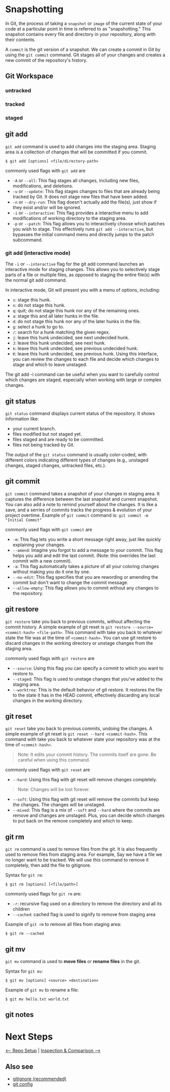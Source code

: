 # Snapshotting

In Git, the process of taking a `snapshot` or `image` of the current state of your code at a particular point in time is referred to as "snapshotting." This snapshot contains every file and directory in your repository, along with their contents.

A `commit` is the git version of a snapshot. We can create a commit in Git by using the `git commit` command. Git stages all of your changes and creates a new commit of the repository's history.


## Git Workspace

### untracked
### tracked
### staged


## git add

`git add` command is used to add changes into the staging area. Staging area is a collection of changes that will be committed if you commit.

```
$ git add [options] <file/directory-path>
```

commonly used flags with `git add` are

- `-A` or `--all`: This flag stages all changes, including new files, modifications, and deletions.
- `-u` or `--update`: This flag stages changes to files that are already being tracked by Git. It does not stage new files that have been added.
- `-n` or `--dry-run`: This flag doesn't actually add the file(s), just show if they exist and/or will be ignored.
- `-i` or `--interactive`: This flag provides a interactive menu to add modifications of working directory to the staging area.
- `-p` or `--patch`: This flag allows you to interactively choose which patches you wish to stage. This effectively runs `git add --interactive`, but bypasses the initial command menu and directly jumps to the patch subcommand.

### git add (interactive mode)

The `-i` or `--interactive` flag for the git add command launches an interactive mode for staging changes. This allows you to selectively stage parts of a file or multiple files, as opposed to staging the entire file(s) with the normal git add command.

In interactive mode, Git will present you with a menu of options, including:

- `s`: stage this hunk.
- `n`: do not stage this hunk.
- `q`: quit; do not stage this hunk nor any of the remaining ones.
- `a`: stage this and all later hunks in the file.
- `d`: do not stage this hunk nor any of the later hunks in the file.
- `g`: select a hunk to go to.
- `/`: search for a hunk matching the given regex.
- `j`: leave this hunk undecided, see next undecided hunk.
- `J`: leave this hunk undecided, see next hunk.
- `k`: leave this hunk undecided, see previous undecided hunk.
- `K`: leave this hunk undecided, see previous hunk.
  Using this interface, you can review the changes to each file and decide which changes to stage and which to leave unstaged.

The git add -i command can be useful when you want to carefully control which changes are staged, especially when working with large or complex changes.

## git status

`git status` command displays current status of the repository. It shows information like:

- your current branch.
- files modified but not staged yet.
- files staged and are ready to be committed.
- files not being tracked by Git.

The output of the `git status` command is usually color-coded, with different colors indicating different types of changes (e.g., unstaged changes, staged changes, untracked files, etc.).

## git commit

`git commit` command takes a snapshot of your changes in staging area. It captures the difference between the last snapshot and current snapshot. You can also add a note to remind yourself about the changes. It is like a save, and a serries of commits tracks the progress & evolution of your project overtime. Example of `git commit` command is: `git commit -m "Initial Commit"`

commonly used flags with `git commit` are

- `-m`: This flag lets you write a short message right away, just like quickly explaining your changes.
- `--amend`: Imagine you forgot to add a message to your commit. This flag helps you add and edit the last commit. (Note: this overrides the last commit with a new commit).
- `-a`: This flag automatically takes a picture of all your coloring changes without making you do it one by one.
- `--no-edit`: This flag specifies that you are rewording or amending the commit but don't want to change the commit message.
- `--allow-empty`: This flag allows you to commit without any changes to the repository.

## git restore

`git restore` take you back to previous commits, without affecting the commit history. A simple example of git reset is `git restore --source=<commit-hash> <file-path>`. This command with take you back to whatever state the file was at the time of `<commit-hash>`. You can use git restore to discard changes in the working directory or unstage changes from the staging area.

commonly used flags with `git restore` are
- `--source`: Using this flag you can specify a commit to which you want to restore to.
- `--staged`: This flag is used to unstage changes that you've added to the staging area.
- `--worktree`: This is the default behavior of git restore. It restores the file to the state it has in the HEAD commit, effectively discarding any local changes in the working directory.

## git reset

`git reset` take you back to previous commits, undoing the changes. A simple example of git reset is `git reset --hard <commit-hash>`. This command with take you back to whatever state your repository was at the time of `<commit-hash>`.

> Note: It edits your commit history. The commits itself are gone. Be careful when using this command.

commonly used flags with `git reset` are
- `--hard`: Using this flag with git reset will remove changes completely.
> Note: Changes will be lost forever.
- `--soft`: Using this flag with git reset will remove the commits but keep the changes. The changes will be unstaged.
- `--mixed`: This flag is a mix of `--soft` and `--hard` where the commits are remove and changes are unstaged. Plus, you can decide which changes to put back on the remove completely and which to keep.

## git rm
`git rm` command is used to remove files from the git. It is also frequently used to remove files from staging area. For example, Say we have a file we no longer want to be tracked. We will use this command to remove it completely, then add the file to gitignore.

Syntax for `git rm`:
```
$ git rm [options] [<file/path>]
```

commonly used flags for `git rm` are:
- `-r`: recursive flag used on a directory to remove the directory and all its children
- `--cached`: cached flag is used to signify to remove from staging area

Example of `git rm` to remove all files from staging area:
```
$ git rm --cached
```

## git mv
`git mv` command is used to **move files** or **rename files** in the git.

Syntax for `git mv`:
```
$ git mv [options] <source> <destination>
```

Example of `git mv` to rename a file:
```
$ git mv hello.txt world.txt
```


## git notes


# Next Steps
[<-- Repo Setup](RepositorySetup.md) | [Inspection & Comparison -->](InspectionAndComparison.md)

## Also see
- [gitignore (recommended)](GitIgnore.md)
- [git config](GitConfig.md)
